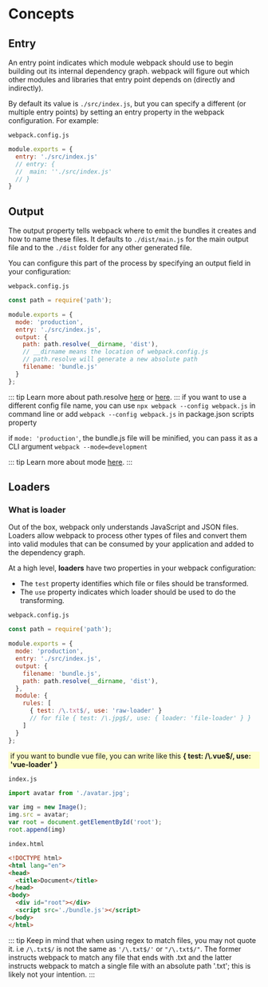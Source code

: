 # Concepts
## Entry

An entry point indicates which module webpack should use to begin building out its internal dependency graph. webpack will figure out which other modules and libraries that entry point depends on (directly and indirectly).

By default its value is `./src/index.js`, but you can specify a different (or multiple entry points) by setting an entry property in the webpack configuration. For example:

`webpack.config.js`
```js
module.exports = {
  entry: './src/index.js'
  // entry: {
  //  main: ''./src/index.js' 
  // }
}
```

## Output

The output property tells webpack where to emit the bundles it creates and how to name these files. It defaults to `./dist/main.js` for the main output file and to the `./dist` folder for any other generated file.

You can configure this part of the process by specifying an output field in your configuration:

`webpack.config.js`
```js
const path = require('path');

module.exports = {
  mode: 'production',
  entry: './src/index.js',
  output: {
    path: path.resolve(__dirname, 'dist'), 
    // __dirname means the location of webpack.config.js
    // path.resolve will generate a new absolute path
    filename: 'bundle.js'
  }
};
```
::: tip
Learn more about path.resolve <a href="https://blog.csdn.net/kikyou_csdn/article/details/83150538" target="_blank">here</a> or <a href="https://stackoverflow.com/questions/35048686/difference-between-path-resolve-and-path-join-invocation/45542259" target="_blank">here</a>.
:::
if you want to use a different config file name, you can use `npx webpack --config webpack.js` in command line or add `webpack --config webpack.js` in package.json scripts property

if `mode: 'production'`, the bundle.js file will be minified, you can pass it as a CLI argument `webpack --mode=development`

::: tip
Learn more about mode <a href="https://webpack.js.org/configuration/mode/" target="_blank">here</a>.
:::

## Loaders

### What is loader
Out of the box, webpack only understands JavaScript and JSON files. Loaders allow webpack to process other types of files and convert them into valid modules that can be consumed by your application and added to the dependency graph.

At a high level, **loaders** have two properties in your webpack configuration:

- The `test` property identifies which file or files should be transformed.
- The `use` property indicates which loader should be used to do the transforming.

`webpack.config.js`
```js
const path = require('path');

module.exports = {
  mode: 'production',
  entry: './src/index.js',
  output: {
    filename: 'bundle.js',
    path: path.resolve(__dirname, 'dist'), 
  },
  module: {
    rules: [
      { test: /\.txt$/, use: 'raw-loader' }
      // for file { test: /\.jpg$/, use: { loader: 'file-loader' } }
    ]
  }
};
```
<p style="background-color:#ffffcc; padding-left: 4px">if you want to bundle vue file, you can write like this <strong>{ test: /\.vue$/, use: 'vue-loader' }</strong></p>

`index.js`

```js
import avatar from './avatar.jpg';

var img = new Image();
img.src = avatar;
var root = document.getElementById('root');
root.append(img)
```

`index.html`

```html
<!DOCTYPE html>
<html lang="en">
<head>
  <title>Document</title>
</head>
<body>
  <div id="root"></div>
  <script src='./bundle.js'></script>
</body>
</html>
```
::: tip
Keep in mind that when using regex to match files, you may not quote it. i.e `/\.txt$/` is not the same as `'/\.txt$/'` or `"/\.txt$/"`. The former instructs webpack to match any file that ends with .txt and the latter instructs webpack to match a single file with an absolute path '.txt'; this is likely not your intention.
:::

